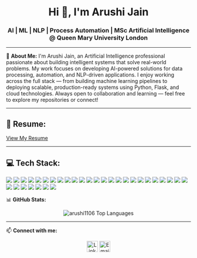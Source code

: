 <h1 align="center">Hi 👋, I'm Arushi Jain</h1>
<h3 align="center">AI | ML | NLP | Process Automation | MSc Artificial Intelligence @ Queen Mary University London</h3>

---

🔬 **About Me:**
I'm Arushi Jain, an Artificial Intelligence professional passionate about building intelligent systems that solve real-world problems. My work focuses on developing AI-powered solutions for data processing, automation, and NLP-driven applications. I enjoy working across the full stack — from building machine learning pipelines to deploying scalable, production-ready systems using Python, Flask, and cloud technologies.
Always open to collaboration and learning — feel free to explore my repositories or connect!

---

## 💼 Resume:

[View My Resume](https://github.com/arushi1106/arushi1106/blob/main/Arushi%20Jain.pdf)

---

## 💻 Tech Stack:

<p align="left">
  
  <!-- Programming Languages -->
  <img src="https://img.shields.io/badge/Python-3776AB?style=for-the-badge&logo=python&logoColor=white" />
  <img src="https://img.shields.io/badge/C++-00599C?style=for-the-badge&logo=c%2B%2B&logoColor=white" />
  <img src="https://img.shields.io/badge/C-00599C?style=for-the-badge&logo=c&logoColor=white" />
  <img src="https://img.shields.io/badge/JavaScript-F7DF1E?style=for-the-badge&logo=javascript&logoColor=black" />
  <img src="https://img.shields.io/badge/PHP-777BB4?style=for-the-badge&logo=php&logoColor=white" />
  <img src="https://img.shields.io/badge/HTML5-E34F26?style=for-the-badge&logo=html5&logoColor=white" />
  <img src="https://img.shields.io/badge/CSS3-1572B6?style=for-the-badge&logo=css3&logoColor=white" />

  <!-- Web Development & APIs -->
  <img src="https://img.shields.io/badge/Django-092E20?style=for-the-badge&logo=django&logoColor=white" />
  <img src="https://img.shields.io/badge/Flask-000000?style=for-the-badge&logo=flask&logoColor=white" />
  <img src="https://img.shields.io/badge/Streamlit-FF4B4B?style=for-the-badge&logo=streamlit&logoColor=white" />
  <img src="https://img.shields.io/badge/REST%20APIs-00599C?style=for-the-badge" />

  <!-- Machine Learning & Data Science -->
  <img src="https://img.shields.io/badge/TensorFlow-FF6F00?style=for-the-badge&logo=tensorflow&logoColor=white" />
  <img src="https://img.shields.io/badge/Scikit--Learn-F7931E?style=for-the-badge&logo=scikit-learn&logoColor=white" />
  <img src="https://img.shields.io/badge/Pandas-150458?style=for-the-badge&logo=pandas&logoColor=white" />
  <img src="https://img.shields.io/badge/Numpy-013243?style=for-the-badge&logo=numpy&logoColor=white" />
  <img src="https://img.shields.io/badge/Seaborn-3776AB?style=for-the-badge" />
  <img src="https://img.shields.io/badge/NLP-8E44AD?style=for-the-badge" />
  <img src="https://img.shields.io/badge/Feature%20Engineering-2ECC71?style=for-the-badge" />
  <img src="https://img.shields.io/badge/Data%20Normalization-3498DB?style=for-the-badge" />
  <img src="https://img.shields.io/badge/Text%20Preprocessing-9B59B6?style=for-the-badge" />

  <!-- Database & Cloud -->
  <img src="https://img.shields.io/badge/SQL-4479A1?style=for-the-badge&logo=mysql&logoColor=white" />
  <img src="https://img.shields.io/badge/MySQL%20Workbench-4479A1?style=for-the-badge&logo=mysql&logoColor=white" />
  <img src="https://img.shields.io/badge/SQLite-003B57?style=for-the-badge&logo=sqlite&logoColor=white" />
  <img src="https://img.shields.io/badge/PostgreSQL-4169E1?style=for-the-badge&logo=postgresql&logoColor=white" />
  <img src="https://img.shields.io/badge/AWS%20RDS-FF9900?style=for-the-badge&logo=amazonaws&logoColor=white" />

  <!-- Tools & Technologies -->
  <img src="https://img.shields.io/badge/Docker-2496ED?style=for-the-badge&logo=docker&logoColor=white" />
  <img src="https://img.shields.io/badge/Git-F05032?style=for-the-badge&logo=git&logoColor=white" />
  <img src="https://img.shields.io/badge/Arduino%20IDE-00979D?style=for-the-badge&logo=arduino&logoColor=white" />
  <img src="https://img.shields.io/badge/Web%20Scraping-34495E?style=for-the-badge" />
  <img src="https://img.shields.io/badge/API%20Integration-F1C40F?style=for-the-badge" />
  <img src="https://img.shields.io/badge/Process%20Automation-2C3E50?style=for-the-badge" />
  <img src="https://img.shields.io/badge/Excel%20Automation-27AE60?style=for-the-badge" />
  
</p>


📊 **GitHub Stats:**

<p align="center">
  <img src="https://github-readme-stats.vercel.app/api/top-langs/?username=arushi1106&layout=compact&theme=radical" alt="arushi1106 Top Languages" />
</p>

---

📫 **Connect with me:**

<p align="center">
<a href="https://www.linkedin.com/in/arushijain1106/" target="blank"><img align="center" src="https://cdn-icons-png.flaticon.com/512/174/174857.png" alt="LinkedIn" height="30" width="30" /></a>
<a href="mailto:jainarushi651@gmail.com"><img align="center" src="https://cdn-icons-png.flaticon.com/512/732/732200.png" alt="Email" height="30" width="30" /></a>
</p>

